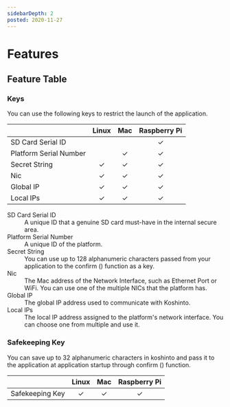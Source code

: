 ```yaml
---
sidebarDepth: 2
posted: 2020-11-27
---
```

# Features

## Feature Table
### Keys

You can use the following keys to restrict the launch of the application.

|                      |Linux|Mac|Raspberry Pi|
|----------------------|:---:|:-:|:----------:|
|SD Card Serial ID     |     |   |    ✓       |
|Platform Serial Number|     | ✓ |    ✓       |
|Secret String         | ✓   | ✓ |    ✓       |
|Nic                   | ✓   | ✓ |    ✓       |
|Global IP             | ✓   | ✓ |    ✓       |
|Local  IPs            | ✓   | ✓ |    ✓       |

<dl>
  <dt>SD Card Serial ID</dt>
  <dd>
  A unique ID that a genuine SD card must-have in the internal secure area.
  </dd>
  <dt>Platform Serial Number</dt>
  <dd>
  A unique ID of the platform.
  </dd>
  <dt>Secret String</dt>
  <dd>
  You can use up to 128 alphanumeric characters passed from your application to the confirm () function as a key.
  </dd>
  <dt>Nic</dt>
  <dd>
  The Mac address of the Network Interface, such as Ethernet Port or WiFi. You can use one of the multiple NICs that the platform has.
  </dd>
  <dt>Global IP</dt>
  <dd>
  The global IP address used to communicate with Koshinto.
  </dd>
  <dt>Local  IPs</dt>
  <dd>
  The local IP address assigned to the platform's network interface. You can choose one from multiple and use it.
</dd>
</dl>

### Safekeeping Key
You can save up to 32 alphanumeric characters in koshinto and pass it to the application at application startup through confirm () function. 

|                      |Linux|Mac|Raspberry Pi|
|----------------------|:---:|:-:|:----------:|
|Safekeeping Key       | ✓   | ✓ |    ✓       |
